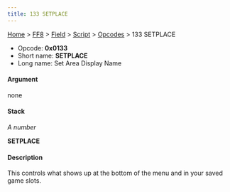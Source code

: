 ```yaml
---
title: 133 SETPLACE
---
```


[Home](/ff7-flat-wiki/Main%20Page.md) > [FF8](/ff7-flat-wiki/FF8.md) > [Field](/ff7-flat-wiki/FF8/Field.md) > [Script](/ff7-flat-wiki/FF8/Field/Script.md) > [Opcodes](/ff7-flat-wiki/FF8/Field/Script/Opcodes.md) > 133 SETPLACE

-   Opcode: **0x0133**
-   Short name: **SETPLACE**
-   Long name: Set Area Display Name

#### Argument

none

#### Stack

  
*A number*

**SETPLACE**

#### Description

This controls what shows up at the bottom of the menu and in your saved
game slots.
